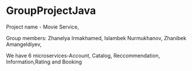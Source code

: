 # GroupProjectJava
Project name - Movie Service, 

Group members: Zhanelya Irmakhamed, Islambek Nurmukhanov, Zhanibek Amangeldiyev,  

We have 6 microservices-Account, Catalog, Reccommendation, Information,Rating and Booking
